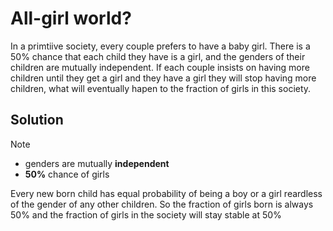 # All-girl world?
In a primtiive society, every couple prefers to have a baby girl. There is a 50% chance that each child they have is a girl, and the genders of their children
are mutually independent. If each couple insists on having more children until they get a girl and they have a girl they will stop having more children, 
what will eventually hapen to the fraction of girls in this society.

## Solution
Note
- genders are mutually **independent**
- **50%** chance of girls

Every new born child has equal probability of being a boy or a girl reardless of the gender of any other children. 
So the fraction of girls born is always 50% and the fraction of girls in the society will stay stable at 50%
